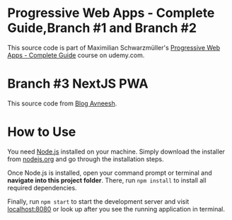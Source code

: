 # Progressive Web Apps - Complete Guide,Branch #1 and Branch #2
This source code is part of Maximilian Schwarzmüller's [Progressive Web Apps - Complete Guide](https://www.udemy.com/course/progressive-web-app-pwa-the-complete-guide) course on udemy.com.


# Branch #3 NextJS PWA
This source code from [Blog Avneesh](https://blog.avneesh.tech/how-to-create-a-pwa-with-nextjs).


# How to Use
You need [Node.js](https://nodejs.org) installed on your machine. Simply download the installer from [nodejs.org](https://nodejs.org) and go through the installation steps.

Once Node.js is installed, open your command prompt or terminal and **navigate into this project folder**. There, run `npm install` to install all required dependencies.

Finally, run `npm start` to start the development server and visit [localhost:8080](http://127.0.0.1:8080) or look up after you see the running application in terminal.
